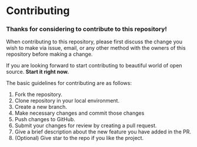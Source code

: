 # Contributing

### Thanks for considering to contribute to this repository! 

When contributing to this repository, please first discuss the change you wish to make via issue,
email, or any other method with the owners of this repository before making a change. 

If you are looking forward to start contributing to beautiful world of open source.
**Start it right now.**

The basic guidelines for contributing are as follows:  
1. Fork the repository.
2. Clone repository in your local environment.
3. Create a new branch.
4. Make necessary changes and commit those changes 
5. Push changes to GitHub.
6. Submit your changes for review by creating a pull request.  
7. Give a brief description about the new feature you have added in the PR.
8. (Optional) Give star to the repo if you like the project.
